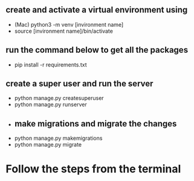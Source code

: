## create and activate a virtual environment using
- (Mac) python3 -m venv [invironment name]
- source [invironment name]/bin/activate
## run the command below to get all the packages
- pip install -r requirements.txt
## create a super user and run the server
- python manage.py createsuperuser
- python manage.py runserver
- ## make migrations and migrate the changes
- python manage.py makemigrations
- python manage.py migrate
# Follow the steps from the terminal
